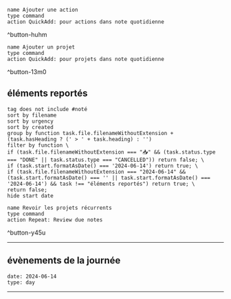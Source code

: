 
```button
name Ajouter une action
type command
action QuickAdd: pour actions dans note quotidienne
```
^button-huhm
```button
name Ajouter un projet
type command
action QuickAdd: pour projets dans note quotidienne
```
^button-13m0
## éléments reportés
```tasks
tag does not include #noté 
sort by filename 
sort by urgency 
sort by created 
group by function task.file.filenameWithoutExtension + (task.hasHeading ? (' > ' + task.heading) : '')
filter by function \
if (task.file.filenameWithoutExtension === "📥" && (task.status.type === "DONE" || task.status.type === "CANCELLED")) return false; \
if (task.start.formatAsDate() === '2024-06-14') return true; \
if (task.file.filenameWithoutExtension === "2024-06-14" && (task.start.formatAsDate() === '' || task.start.formatAsDate() === '2024-06-14') && task !== "éléments reportés") return true; \
return false;
hide start date
```

```button
name Revoir les projets récurrents
type command
action Repeat: Review due notes
```
^button-y45u
___
## évènements de la journée
```gEvent
date: 2024-06-14
type: day
```
___
